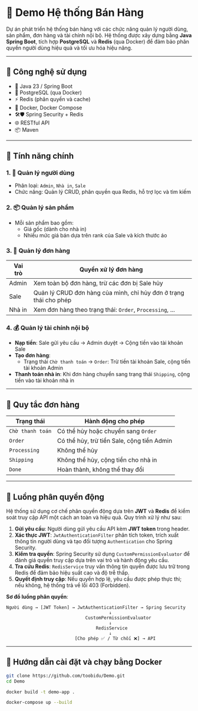 # 🛒 Demo Hệ thống Bán Hàng

Dự án phát triển hệ thống bán hàng với các chức năng quản lý người dùng, sản phẩm, đơn hàng và tài chính nội bộ. Hệ thống được xây dựng bằng **Java Spring Boot**, tích hợp **PostgreSQL** và **Redis** (qua Docker) để đảm bảo phân quyền người dùng hiệu quả và tối ưu hóa hiệu năng.

---

## 🧱 Công nghệ sử dụng

- 🌱 Java 23 / Spring Boot
- 🐘 PostgreSQL (qua Docker)
- ⚡ Redis (phân quyền và cache)
- 🐳 Docker, Docker Compose
- 🛠🛡️ Spring Security + Redis
- 🌐 RESTful API
- 📦 Maven

---

## 📌 Tính năng chính

### 1. 👤 Quản lý người dùng
- Phân loại: `Admin`, `Nhà in`, `Sale`
- Chức năng: Quản lý CRUD, phân quyền qua Redis, hỗ trợ lọc và tìm kiếm

### 2. 📦 Quản lý sản phẩm
- Mỗi sản phẩm bao gồm:
  - Giá gốc (dành cho nhà in)
  - Nhiều mức giá bán dựa trên rank của Sale và kích thước áo

### 3. 🛒 Quản lý đơn hàng

| Vai trò     | Quyền xử lý đơn hàng                                          |
|-------------|---------------------------------------------------------------|
| Admin       | Xem toàn bộ đơn hàng, trừ các đơn bị Sale hủy                 |
| Sale        | Quản lý CRUD đơn hàng của mình, chỉ hủy đơn ở trạng thái cho phép |
| Nhà in      | Xem đơn hàng theo trạng thái: `Order`, `Processing`, ...      |

### 4. 💰 Quản lý tài chính nội bộ

- **Nạp tiền**: Sale gửi yêu cầu → Admin duyệt → Cộng tiền vào tài khoản Sale
- **Tạo đơn hàng**:
  - Trạng thái `Chờ thanh toán` → `Order`: Trừ tiền tài khoản Sale, cộng tiền tài khoản Admin
- **Thanh toán nhà in**: Khi đơn hàng chuyển sang trạng thái `Shipping`, cộng tiền vào tài khoản nhà in

---

## 🧾 Quy tắc đơn hàng

| Trạng thái         | Hành động cho phép                                  |
|--------------------|-----------------------------------------------------|
| `Chờ thanh toán`   | Có thể hủy hoặc chuyển sang `Order`                 |
| `Order`            | Có thể hủy, trừ tiền Sale, cộng tiền Admin          |
| `Processing`       | Không thể hủy                                       |
| `Shipping`         | Không thể hủy, cộng tiền cho nhà in                 |
| `Done`             | Hoàn thành, không thể thay đổi                      |

---

## 🔐 Luồng phân quyền động

Hệ thống sử dụng cơ chế phân quyền động dựa trên **JWT** và **Redis** để kiểm soát truy cập API một cách an toàn và hiệu quả. Quy trình xử lý như sau:

1. **Gửi yêu cầu**: Người dùng gửi yêu cầu API kèm **JWT token** trong header.
2. **Xác thực JWT**: `JwtAuthenticationFilter` phân tích token, trích xuất thông tin người dùng và tạo đối tượng `Authentication` cho Spring Security.
3. **Kiểm tra quyền**: Spring Security sử dụng `CustomPermissionEvaluator` để đánh giá quyền truy cập dựa trên vai trò và hành động yêu cầu.
4. **Tra cứu Redis**: `RedisService` truy vấn thông tin quyền được lưu trữ trong Redis để đảm bảo hiệu suất cao và độ trễ thấp.
5. **Quyết định truy cập**: Nếu quyền hợp lệ, yêu cầu được phép thực thi; nếu không, hệ thống trả về lỗi 403 (Forbidden).

**Sơ đồ luồng phân quyền**:

```plaintext
Người dùng → [JWT Token] → JwtAuthenticationFilter → Spring Security
                                       ↓
                              CustomPermissionEvaluator
                                       ↓
                                  RedisService
                                       ↓
                          [Cho phép ✅ / Từ chối ❌] → API
```

---

## 🚀 Hướng dẫn cài đặt và chạy bằng Docker

```bash
git clone https://github.com/toobidu/Demo.git
cd Demo
```

```bash
docker build -t demo-app .
```

```bash
docker-compose up --build
```
